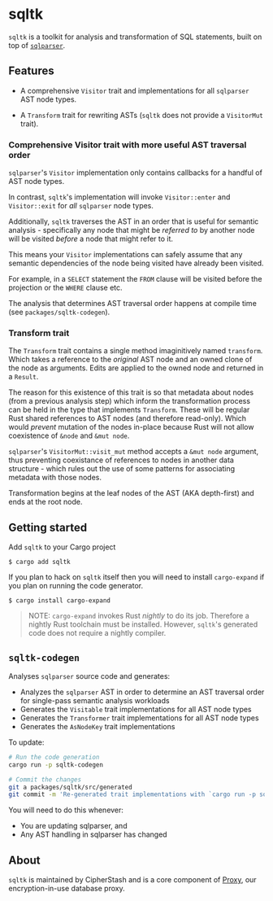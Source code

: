 # sqltk

`sqltk` is a toolkit for analysis and transformation of SQL statements, built on top of [`sqlparser`](https://crates.io/crates/sqlparser).

## Features

- A comprehensive `Visitor` trait and implementations for all `sqlparser` AST node types.

- A `Transform` trait for rewriting ASTs (`sqltk` does not provide a `VisitorMut` trait).

### Comprehensive Visitor trait with more useful AST traversal order

`sqlparser`'s `Visitor` implementation only contains callbacks for a handful of AST node types.

In contrast, `sqltk`'s implementation will invoke `Visitor::enter` and `Visitor::exit` for _all_ `sqlparser` node types.

Additionally, `sqltk` traverses the AST in an order that is useful for semantic analysis  - specifically any node that might be _referred to_ by another node will be visited _before_ a node that might refer to it.

This means your `Visitor` implementations can safely assume that any semantic dependencies of the node being visited have already been visited.

For example, in a `SELECT` statement the `FROM` clause will be visited before the projection or the `WHERE` clause etc.

The analysis that determines AST traversal order happens at compile time (see `packages/sqltk-codegen`).

### Transform trait

The `Transform` trait contains a single method imaginitively named `transform`. Which takes a reference to the *original* AST node and an owned clone of the node as arguments. Edits are applied to the owned node and returned in a `Result`.

The reason for this existence of this trait is so that metadata about nodes (from a previous analysis step) which inform the transformation process can be held in the type that implements `Transform`. These will be regular Rust shared references to AST nodes (and therefore read-only). Which would *prevent* mutation of the nodes in-place because Rust will not allow coexistence of `&node` and `&mut node`.

`sqlparser`'s `VisitorMut::visit_mut` method accepts a `&mut node` argument, thus preventing coexistance of references to nodes in another data structure - which rules out the use of some patterns for associating metadata with those nodes.

Transformation begins at the leaf nodes of the AST (AKA depth-first) and ends at the root node.

## Getting started

Add `sqltk` to your Cargo project

`$ cargo add sqltk`

If you plan to hack on `sqltk` itself then you will need to install `cargo-expand` if you plan on running the code generator.

`$ cargo install cargo-expand`

  > NOTE: `cargo-expand` invokes Rust *nightly* to do its job. Therefore a nightly Rust toolchain must be installed. However, `sqltk`'s generated code does not require a nightly compiler.

## `sqltk-codegen`

Analyses `sqlparser` source code and generates:

- Analyzes the `sqlparser` AST in order to determine an AST traversal order for single-pass semantic analysis workloads
- Generates the `Visitable` trait implementations for all AST node types
- Generates the `Transformer` trait implementations for all AST node types
- Generates the `AsNodeKey` trait implementations

To update:

```bash
# Run the code generation
cargo run -p sqltk-codegen

# Commit the changes
git a packages/sqltk/src/generated
git commit -m 'Re-generated trait implementations with `cargo run -p sqltk-codegen`'
```

You will need to do this whenever:

- You are updating sqlparser, and
- Any AST handling in sqlparser has changed

## About

`sqltk` is maintained by CipherStash and is a core component of [Proxy](https://cipherstash.com/products/cipherstash-proxy), our encryption-in-use database proxy.
